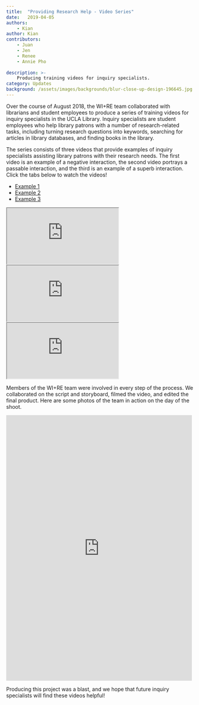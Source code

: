 ```yaml
---
title:  "Providing Research Help - Video Series"
date:   2019-04-05
authors:
    - Kian
author: Kian
contributors:
    - Juan
    - Jen
    - Renee
    - Annie Pho
    
description: >-
    Producing training videos for inquiry specialists.
category: Updates
background: /assets/images/backgrounds/blur-close-up-design-196645.jpg
---
```


Over the course of August 2018, the WI+RE team collaborated with librarians and student employees to produce a series of training videos for inquiry specialists in the UCLA Library. Inquiry specialists are student employees who help library patrons with a number of research-related tasks, including turning research questions into keywords, searching for articles in library databases, and finding books in the library.

The series consists of three videos that provide examples of inquiry specialists assisting library patrons with their research needs. The first video is an example of a negative interaction, the second video portrays a passable interaction, and the third is an example of a superb interaction. Click the tabs below to watch the videos!

<div class="card">
  <!-- header with navigation tabs -->
  <div class="card-header">
    <ul class="nav nav-tabs card-header-tabs">
      <li class="nav-item">
        <a class="nav-link active" id="one-tab" data-toggle="tab" href="#one" role="tab" aria-controls="one" aria-selected="true">Example 1</a>
      </li>
      <li class="nav-item">
        <a class="nav-link" id="two-tab" data-toggle="tab" href="#two" role="tab" aria-controls="two" aria-selected="false">Example 2</a>
      </li>
      <li class="nav-item">
        <a class="nav-link" id="three-tab" data-toggle="tab" href="#three" role="tab" aria-controls="three" aria-selected="false">Example 3</a>
      </li>
    </ul>
  </div>
  <!-- card body with tab content -->
  <div class="card-body">
    <div class="tab-content" id="myTabContent">
    <div class="tab-pane fade show active" id="one" role="tabpanel" aria-labelledby="one-tab">
      <div class="embed-responsive embed-responsive-16by9">
        <iframe class="embed-responsive-item" src="https://www.youtube.com/embed/lCbah9EJ4vc" allowfullscreen></iframe>
      </div>
    </div>
  <div class="tab-pane fade" id="two" role="tabpanel" aria-labelledby="two-tab">
      <div class="embed-responsive embed-responsive-16by9">
        <iframe class="embed-responsive-item" src="https://www.youtube.com/embed/yXNTZYFRKcc" allowfullscreen></iframe>
      </div>
    </div>
  <div class="tab-pane fade" id="three" role="tabpanel" aria-labelledby="three-tab"><div class="embed-responsive embed-responsive-16by9">
        <iframe class="embed-responsive-item" src="https://www.youtube.com/embed/mtaIGROpeuU" allowfullscreen></iframe>
      </div>
      </div>
  </div>
</div>
</div>
<!-- -->
    
Members of the WI+RE team were involved in every step of the process. We collaborated on the script and storyboard, filmed the video, and edited the final product. Here are some photos of the team in action on the day of the shoot.

<div class="text-center">
    <iframe src="https://www.facebook.com/plugins/post.php?href=https%3A%2F%2Fwww.facebook.com%2FWIREbruin%2Fposts%2F2109597252700591&width=500" width="500" height="713" style="border:none;overflow:hidden" scrolling="no" frameborder="0" allowTransparency="true" allow="encrypted-media"></iframe>
</div>

Producing this project was a blast, and we hope that future inquiry specialists will find these videos helpful!